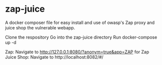 # zap-juice
A docker composer file for easy install and use of owasp's Zap proxy and juice shop the vulnerable webapp.

Clone the respository 
Go into the zap-juice directory
Run docker-compose up -d 

Zap: Navigate to http://127.0.0.1:8080/?anonym=true&app=ZAP for Zap 
Juice Shop: Navigate to http://localhost:8082/#/

